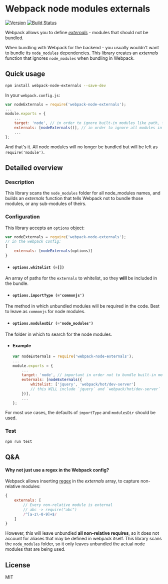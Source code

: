 Webpack node modules externals
==============================

[![Version](http://img.shields.io/npm/v/webpack-node-externals.svg)](https://www.npmjs.org/package/webpack-node-externals)
[![Build Status](https://travis-ci.org/liady/webpack-node-externals.svg?branch=master)](https://travis-ci.org/liady/webpack-node-externals)

Webpack allows you to define [*externals*](https://webpack.github.io/docs/configuration.html#externals) - modules that should not be bundled.

When bundling with Webpack for the backend - you usually wouldn't want to bundle its `node_modules` dependencies.
This library creates an *externals* function that ignores `node_modules` when bundling in Webpack.

## Quick usage
```sh
npm install webpack-node-externals --save-dev
```

In your `webpack.config.js`:
```js
var nodeExternals = require('webpack-node-externals');
...
module.exports = {
    ...
    target: 'node', // in order to ignore built-in modules like path, fs, etc.
    externals: [nodeExternals()], // in order to ignore all modules in node_modules folder
    ...
};
```
And that's it. All node modules will no longer be bundled but will be left as `require('module')`.

## Detailed overview
### Description
This library scans the `node_modules` folder for all node_modules names, and builds an *externals* function that tells Webpack not to bundle those modules, or any sub-modules of theirs.

### Configuration
This library accepts an `options` object:
```js
var nodeExternals = require('webpack-node-externals');
// in the webpack config:
{
    externals: [nodeExternals(options)]
}
```
 * #### `options.whitelist (=[])`
 An array of paths for the `externals` to whitelist, so they **will** be included in the bundle.

 * #### `options.importType (='commonjs')`
 The method in which unbundled modules will be required in the code. Best to leave as `commonjs` for node modules.

 * #### `options.modulesDir (='node_modules')`
 The folder in which to search for the node modules.

 * #### Example
    ```js
    var nodeExternals = require('webpack-node-externals');
    ...
    module.exports = {
        ...
        target: 'node', // important in order not to bundle built-in modules like path, fs, etc.
        externals: [nodeExternals({
            whitelist: ['jquery', 'webpack/hot/dev-server']
            // this WILL include `jquery` and `webpack/hot/dev-server` in the bundle
        })],
        ...
    };
    ```
For most use cases, the defaults of `importType` and `modulesDir` should be used.

### Test
```sh
npm run test
```

## Q&A
#### Why not just use a regex in the Webpack config?
Webpack allows inserting [regex](https://webpack.github.io/docs/configuration.html#externals) in the *externals* array, to capture non-relative modules:
```js
{
    externals: [
        // Every non-relative module is external
        // abc -> require("abc")
        /^[a-z\-0-9]+$/
    ]
}
```
However, this will leave unbundled **all non-relative requires**, so it does not account for aliases that may be defined in webpack itself.
This library scans the `node_modules` folder, so it only leaves unbundled the actual node modules that are being used.

## License
MIT
